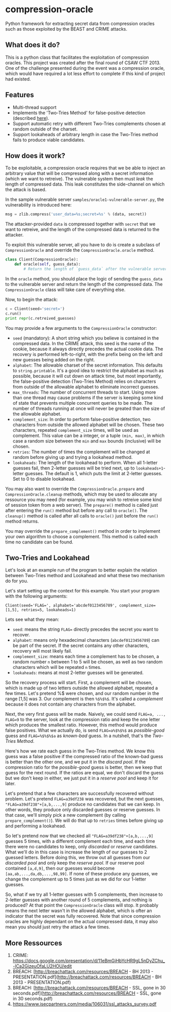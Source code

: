 compression-oracle
==================

Python framework for extracting secret data from compression oracles such as those exploited by the BEAST and CRIME attacks.

What does it do?
----------------

This is a python class that facilitates the exploitation of compression oracles. This project was created after 
the final round of CSAW CTF 2013. One of the challenge presented during the event was a compression oracle, which 
would have required a lot less effort to complete if this kind of project had existed.

Features
--------
* Multi-thread support
* Implements the 'Two-Tries Method' for false-positive detection (described [here](http://breachattack.com/resources/BREACH%20-%20SSL,%20gone%20in%2030%20seconds.pdf)).
* Support automatic retry with different Two-Tries complements chosen at random outside of the charset.
* Support lookaheads of arbitrary length in case the Two-Tries method fails to produce viable candidates.

How does it work?
-----------------

To be exploitable, a compression oracle requires that we be able to inject an arbitrary value that will be compressed along with a secret 
information (which we want to retreive). The vulnerable system then must *leak* the length of compressed data. This leak constitutes the
side-channel on which the attack is based.

In the sample vulnerable server `samples/oracle1-vulnerable-server.py`, the vulnerability is introduced here:

```python
msg = zlib.compress('user_data=%s;secret=%s' % (data, secret))
```

The attacker-provided `data` is compressed together with `secret` that we want to retreive, and the length of the compressed data is returned to the attacker.

To exploit this vulnerable server, all you have to do is create a subclass of `CompressionOracle` and override the `CompressionOracle.oracle` method.

```python
class Client(CompressionOracle):
	def oracle(self, guess_data):
		# Return the length of `guess_data` after the vulnerable server has compressed it.
```

In the `oracle` method, you should place the logic of sending the `guess_data` to the vulnerable server and 
return the length of the compressed data. The `CompressionOracle` class will take care of everything else.

Now, to begin the attack:
```python
c = Client(seed='secret=')
c.run()
print repr(c.retreived_guesses)
```

You may provide a few arguments to the `CompressionOracle` constructor:
* `seed` (mandatory): A short string which you believe is contained in the compressed data. In the CRIME attack, this seed is the name of the cookie, because it always directly precedes the actual cookie data. The recovery is performed left-to-right, with the prefix being on the left and new guesses being added on the right.
* `alphabet`: The allowable charset of the secret information. This defaults to `string.printable`. It's a good idea to restrict the alphabet as much as possible, because it will cut down on attack time, but most importantly, the false-positive detection (Two-Tries Method) relies on characters from outside of the allowable alphabet to eliminate incorrect guesses.
* `max_threads`: The number of concurrent threads to start. Using more than one thread may cause problems if the server is keeping some kind of state that prevents multiple concurrent queries to be made. The number of threads running at once will never be greated than the size of the allowable alphabet.
* `complement_size`: In order to perform false-positive detection, two characters from outside the allowed alphabet will be chosen. These two characters, repeated `complement_size` times, will be used as complement. This value can be a integer, or a tuple `(min, max)`, in which case a random size between the `min` and `max` bounds (inclusive) will be chosen. 
* `retries`: The number of times the complement will be changed at random before giving up and trying a lookahead method.
* `lookaheads`: The length of the lookahead to perform. When all 1-letter guesses fail, then 2-letter guesses will be tried next, up to `lookaheads+1`-letter guesses. The default is 1, which puts the limit at 2-letter guesses. Set to 0 to disable lookahead.

You may also want to override the `CompressionOracle.prepare` and `CompressionOracle.cleanup` methods, which may be used to allocate any ressource you may need (for example, you 
may wish to retreive some kind of session token from a web server). The `prepare()` method is called just after entering the `run()` method but before any call to `oracle()`. 
The `cleanup()` method is called after all calls to `oracle()` just before the `run()` method returns.

You may override the `prepare_complement()` method in order to implement your own algorithm to choose a complement. This method is called each time no candidate can be found.

Two-Tries and Lookahead
-----------------------

Let's look at an example run of the program to better explain the relation between Two-Tries method and Lookahead and what these two mechanism do for you.

Let's start setting up the context for this example. You start your program with the following arguments:
```
Client(seed='FLAG=', alphabet='abcdef0123456789', complement_size=[1,5], retries=5, lookaheads=1)
```
Lets see what they mean:
* `seed`: means the string `FLAG=` directly precedes the secret you want to recover.
* `alphabet`: means only hexadecimal characters (`abcdef0123456789`) can be part of the secret. If the secret contains any other characters, recovery will most likely fail.
* `complement_size`: means each time a complement has to be chosen, a random number `n` between 1 to 5 will be chosen, as well as two random characters which will be repeated `n` times.
* `lookaheads`: means at most 2-letter guesses will be generated.

So the recovery process will start. First, a complement will be chosen, which is made up of two letters outside the allowed alphabet, repeated a few times. Let's pretend %$ were chosen, and our random number in the range [1,5] was 3. Our complement is then `%$%$%$`. It's called a *complement* because it does not contain any characters from the alphabet.

Next, the very first guess will be made. Naively, we could send `FLAG=a, ..., FLAG=9` to the server, look at the compression ratio and keep the one letter which produces the smallest ratio. However, this method would produce false positives. What we actually do, is send `FLAG=a%$%$%$` as *possible-good* guess and `FLAG=%$%$%$a` as *known-bad* guess. In a nutshell, that's the *Two-Tries Method*.

Here's how we rate each guess in the Two-Tries method. We know this guess was a false positive if the compressed ratio of the known-bad guess is better than the other one, and we put it in the *discard pool*. If the compression ratio for the *possible-good* guess is better, then we keep that guess for the next round. If the ratios are equal, we don't discard the guess but we don't keep in either, we just put it in a *reserve pool* and keep it for later.

Let's pretend that a few characters are successfully recovered without problem. Let's pretend `FLAG=a39df238` was recovered, but the next guesses, `"FLAG=a39df238"+[a,b,...,9]` produce no candidates that we can keep. In other words, they produce only discarded guesses or reserve guesses. In that case, we'll simply pick a new complement (by calling `prepare_complement()`). We will do that up to `retries` times before giving up and performing a lookahead.

So let's pretend now that we checked all `"FLAG=a39df238"+[a,b,...,9]` guesses 5 times, with a different complement each time, and each time there were no candidates to keep, only *discarded* or *reserve* candidates. What we'll do in this case is increase the length of our guesses to 2 guessed letters. Before doing this, we throw out all guesses from our *discarded pool* and only keep the *reserve pool*. If our reserve pool contained `[a,d,9]`, then our guesses would become `[aa,ab,...,da,db,...,98,99]`. If none of these produce any guesses, we change the complement up to 5 times just as we did for our 1-letter guesses.

So, what if we try all 1-letter guesses with 5 complements, then increase to 2-letter guesses with another round of 5 complements, and nothing is produced? At that point the `CompressionOracle` class will stop. It probably means the next letter wasn't in the allowed alphabet, which is ofter an indicator that the secret was fully recovered. Note that since compression oracles are highly dependant on the actual compressed data, it may also mean you should just retry the attack a few times.

More Ressources
---------------
1. CRIME: https://docs.google.com/presentation/d/11eBmGiHbYcHR9gL5nDyZChu_-lCa2GizeuOfaLU2HOU/edit
3. BREACH: [http://breachattack.com/resources/BREACH - BH 2013 - PRESENTATION.pdf](http://breachattack.com/resources/BREACH - BH 2013 - PRESENTATION.pdf)
2. BREACH: [http://breachattack.com/resources/BREACH - SSL, gone in 30 seconds.pdf](http://breachattack.com/resources/BREACH - SSL, gone in 30 seconds.pdf)
2. https://www.isecpartners.com/media/106031/ssl_attacks_survey.pdf
